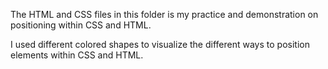 The HTML and CSS files in this folder is my practice and demonstration on positioning within CSS and HTML.

I used different colored shapes to visualize the different ways to position elements within CSS and HTML.
